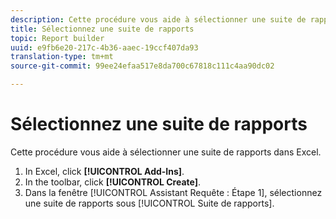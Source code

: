 ```yaml
---
description: Cette procédure vous aide à sélectionner une suite de rapports dans Excel.
title: Sélectionnez une suite de rapports
topic: Report builder
uuid: e9fb6e20-217c-4b36-aaec-19ccf407da93
translation-type: tm+mt
source-git-commit: 99ee24efaa517e8da700c67818c111c4aa90dc02

---
```



# Sélectionnez une suite de rapports

Cette procédure vous aide à sélectionner une suite de rapports dans Excel.

1. In Excel, click **[!UICONTROL Add-Ins]**.
1. In the toolbar, click **[!UICONTROL Create]**.
1. Dans la fenêtre [!UICONTROL Assistant Requête : Étape 1], sélectionnez une suite de rapports sous [!UICONTROL Suite de rapports].
